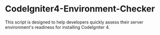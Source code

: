 # CodeIgniter4-Environment-Checker
This script is designed to help developers quickly assess their server environment's readiness for installing CodeIgniter 4.
